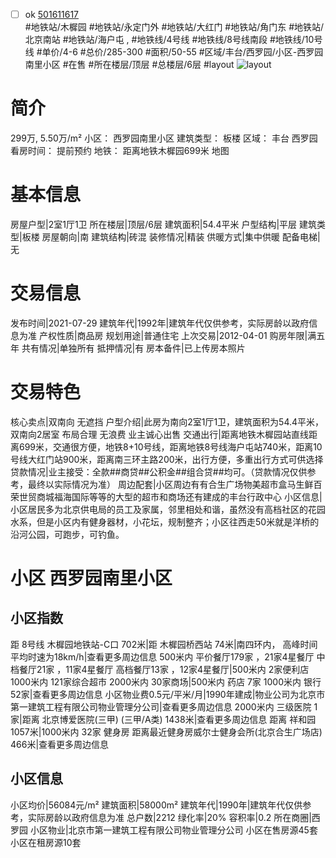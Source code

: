 - [ ] ok [501611617](https://bj.5i5j.com/ershoufang/501611617.html)  
 #地铁站/木樨园 #地铁站/永定门外 #地铁站/大红门 #地铁站/角门东 #地铁站/北京南站 #地铁站/海户屯 ,  #地铁线/4号线 #地铁线/8号线南段 #地铁线/10号线
#单价/4-6 #总价/285-300 #面积/50-55   #区域/丰台/西罗园/小区-西罗园南里小区 #在售 #所在楼层/顶层 #总楼层/6层 #layout 
![layout](http://image2a.5i5j.com/bdir/layout/134159cbad15447187be547909ed110f.jpg_P5.jpg) 
# 简介 
 299万,  5.50万/m² 
小区： 西罗园南里小区
建筑类型： 板楼
区域： 丰台 西罗园
看房时间： 提前预约
地铁： 距离地铁木樨园699米 地图
# 基本信息 
 房屋户型|2室1厅1卫
所在楼层|顶层/6层
建筑面积|54.4平米
户型结构|平层
建筑类型|板楼
房屋朝向|南
建筑结构|砖混
装修情况|精装
供暖方式|集中供暖
配备电梯|无
# 交易信息 
 发布时间|2021-07-29
建筑年代|1992年|建筑年代仅供参考，实际房龄以政府信息为准
产权性质|商品房
规划用途|普通住宅
上次交易|2012-04-01
购房年限|满五年
共有情况|单独所有
抵押情况|有
房本备件|已上传房本照片
# 交易特色 
 核心卖点|双南向  无遮挡
户型介绍|此房为南向2室1厅1卫，建筑面积为54.4平米，双南向2居室 布局合理  无浪费 业主诚心出售
交通出行|距离地铁木樨园站直线距离699米，交通很方便，地铁8+10号线，距离地铁8号线海户屯站740米，距离10号线大红门站900米，距离南三环主路200米，出行方便，多重出行方式可供选择
贷款情况|业主接受：全款##商贷##公积金##组合贷##均可。（贷款情况仅供参考，最终以实际情况为准）
周边配套|小区周边有有合生广场物美超市盒马生鲜百荣世贸商城福海国际等等的大型的超市和商场还有建成的丰台行政中心
小区信息|小区居民多为北京供电局的员工及家属，邻里相处和谐，虽然没有高档社区的花园水系，但是小区内有健身器材，小花坛，规制整齐；小区往西走50米就是洋桥的沿河公园，可跑步，可钓鱼。
# 小区 西罗园南里小区
## 小区指数 
 距 8号线 木樨园地铁站-C口 702米|距 木樨园桥西站 74米|南四环内， 高峰时间平均时速为18km/h|查看更多周边信息
500米内 平价餐厅179家 ，21家4星餐厅
中档餐厅21家 ，11家4星餐厅
高档餐厅13家 ，12家4星餐厅|500米内 2家便利店
1000米内 121家综合超市
2000米内 30家商场|500米内 药店 7家
1000米内 银行 52家|查看更多周边信息
小区物业费0.5元/平米/月|1990年建成|物业公司为北京市第一建筑工程有限公司物业管理分公司|查看更多周边信息
2000米内 三级医院 1家|距离 北京博爱医院(三甲) (三甲/A类) 1438米|查看更多周边信息
距离 祥和园 1057米|1000米内 32家 健身房
距离最近健身房威尔士健身会所(北京合生广场店) 466米|查看更多周边信息
## 小区信息 
 小区均价|56084元/m²
建筑面积|58000m²
建筑年代|1990年|建筑年代仅供参考，实际房龄以政府信息为准
总户数|2212
绿化率|20%
容积率|0.2
所在商圈|西罗园
小区物业|北京市第一建筑工程有限公司物业管理分公司
小区在售房源45套
小区在租房源10套
